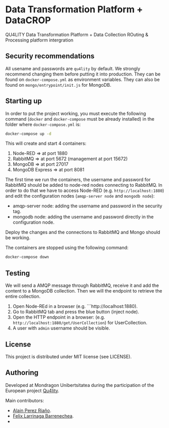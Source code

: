 # Data Transformation Platform + DataCROP

QU4LITY Data Transformation Platform + Data Collection ROuting & Processing platform intergration

## Security recommendations

All usename and passwords are ```qu4lity``` by default. We strongly recommend changing them before putting it into production. They can be found on ```docker-compose.yml``` as environment variables. They can also be found on ```mongo/entrypoint/init.js``` for MongoDB.

## Starting up

In order to put the project working, you must execute the following command (```docker``` and ```docker-compose``` must be already installed) in the folder where ```docker-compose.yml``` is:

```bash
docker-compose up -d
```

This will create and start 4 containers:

1. Node-RED => at port 1880
1. RabbitMQ => at port 5672 (management at port 15672)
1. MongoDB => at port 27017
1. MongoDB Express => at port 8081

The first time we run the containers, the username and password for RabbitMQ should be added to node-red nodes connecting to RabbitMQ. In order to do that we have to access Node-RED (e.g. ```http://localhost:1880```) and edit the configuration nodes (```amqp-server node``` and ```mongodb node```):

* amqp-server node: adding the username and password in the security tag.
* mongodb node: adding the username and password directly in the configuration node.

Deploy the changes and the connections to RabbitMQ and Mongo should be working.

The containers are stopped using the following command:

```bash
docker-compose down
```

## Testing

We will send a AMQP message through RabbitMQ, receive it and add the content to a MongoDB collection. Then we will the endpoint to retrieve the entire collection.

1. Open Node-REd in a browser (e.g. ```http://localhost:1880).
1. Go to RabbitMQ tab and press the blue button (inject node).
1. Open the HTTP endpoint in a browser: (e.g. ```http://localhost:1880/get/UserCollection```) for UserCollection.
1. A user with ```admin``` username should be visible.

## License

This project is distributed under MIT license (see LICENSE).

## Authoring

Developed at Mondragon Unibertsitatea during the participation of the European project [Qu4lity](https://qu4lity-project.eu/).

Main contributors:

* [Alain Perez Riaño](https://www.mondragon.edu/en/bachelor-degree-computer-engineering/lecturers/-/profesor/alain-perez-riano).
* [Felix Larrinaga Barrenechea](https://www.mondragon.edu/en/bachelor-degree-computer-engineering/lecturers/-/profesor/felix-larrinaga-barrenechea).
* 
